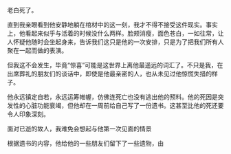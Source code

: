 老白死了。

直到我亲眼看到他安静地躺在棺材中的这一刻，我才不得不接受这件现实。事实上，他看起来似乎与活着的时候没什么两样。脸颊消瘦，面色苍白，一如往常，让人怀疑他随时会坐起身来，告诉我们这只是他的一次安排，只是为了把我们所有人聚在一起而做的表演。

但我这不会发生，毕竟“惊喜”可能是这世界上离他最遥远的词汇了。不只是我，在出席葬礼的朋友们的谈话中，即使是他最亲密的人，也从未见过他惊慌失措的样子。

他永远镇定自若，永远运筹帷幄，仿佛连死亡也没有逃出他的预料。他的死因是突发性的心脏功能衰竭，但他却在一周前给自己写了一份遗书。这甚至比他的死还要令人印象深刻。

面对已逝的故人，我难免会想起与他第一次见面的情景

根据遗书的内容，他给他的一些朋友们留下了一些遗物，由